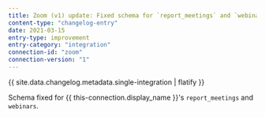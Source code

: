 ```yaml
---
title: Zoom (v1) update: Fixed schema for `report_meetings` and `webinars`
content-type: "changelog-entry"
date: 2021-03-15
entry-type: improvement
entry-category: "integration"
connection-id: "zoom"
connection-version: "1"
---
```


{{ site.data.changelog.metadata.single-integration | flatify }}

Schema fixed for {{ this-connection.display_name }}'s `report_meetings` and `webinars`.